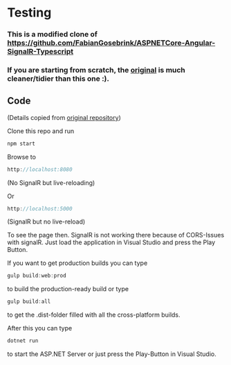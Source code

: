 # Testing

### This is a modified clone of https://github.com/FabianGosebrink/ASPNETCore-Angular-SignalR-Typescript

### If you are starting from scratch, the [original](https://github.com/FabianGosebrink/ASPNETCore-Angular-SignalR-Typescript) is much cleaner/tidier than this one :).


## Code 
(Details copied from [original repository](https://github.com/FabianGosebrink/ASPNETCore-Angular-SignalR-Typescript))

Clone this repo and run 

```javascript 
npm start
```

Browse to
```javascript 
http://localhost:8080
```  
(No SignalR but live-reloading)

Or
```javascript 
http://localhost:5000
```
(SignalR but no live-reload)

To see the page then. SignalR is not working there because of CORS-Issues with signalR. Just load the application in Visual Studio and press the Play Button.


If you want to get production builds you can type

```javascript
gulp build:web:prod 
```

to build the production-ready build or type 

```javascript
gulp build:all
```

to get the .dist-folder filled with all the cross-platform builds.

After this you can type 

```csharp
dotnet run
```

to start the ASP.NET Server or just press the Play-Button in Visual Studio.



